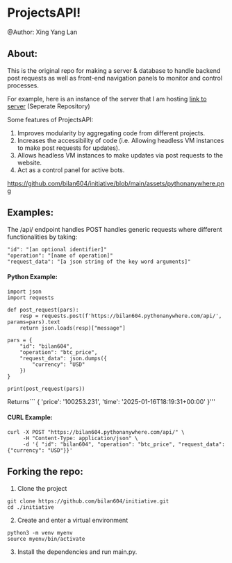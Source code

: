 # ProjectsAPI!  
@Author: Xing Yang Lan

## About:

This is the original repo for making a server & database to handle backend post requests as well as front-end navigation panels to monitor and control processes. 

For example, here is an instance of the server that I am hosting [link to server](http://bilan604.pythonanywhere.com) (Seperate Repository)

Some features of ProjectsAPI:  
1. Improves modularity by aggregating code from different projects.  
2. Increases the accessibility of code (i.e. Allowing headless VM instances to make post requests for updates).  
3. Allows headless VM instances to make updates via post requests to the website.  
4. Act as a control panel for active bots.  

https://github.com/bilan604/initiative/blob/main/assets/pythonanywhere.png

## Examples:  

The /api/ endpoint handles POST handles generic requests where different functionalities by taking:
```
"id": "[an optional identifier]"
"operation": "[name of operation]"
"request_data": "[a json string of the key word arguments]"
```

#### Python Example:
```
import json
import requests

def post_request(pars):
    resp = requests.post(f'https://bilan604.pythonanywhere.com/api/', params=pars).text
    return json.loads(resp)["message"]

pars = {
    "id": "bilan604",
    "operation": "btc_price",
    "request_data": json.dumps({
        "currency": "USD"
    })
}

print(post_request(pars))
```
Returns```
    {
    'price': '100253.231',
    'time': '2025-01-16T18:19:31+00:00'
    }'''

#### CURL Example:
```
curl -X POST "https://bilan604.pythonanywhere.com/api/" \
     -H "Content-Type: application/json" \
     -d '{ "id": "bilan604", "operation": "btc_price", "request_data": {"currency": "USD"}}'
```

## Forking the repo:  
1. Clone the project
```
git clone https://github.com/bilan604/initiative.git
cd ./initiative
```

2. Create and enter a virtual environment
```
python3 -m venv myenv
source myenv/bin/activate
```

3. Install the dependencies and run main.py.  

